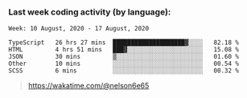### Last week coding activity (by language):

<!--START_SECTION:waka-->
```text
Week: 10 August, 2020 - 17 August, 2020

TypeScript   26 hrs 27 mins  ████████████████████▓░░░░   82.18 % 
HTML         4 hrs 51 mins   ███▓░░░░░░░░░░░░░░░░░░░░░   15.08 % 
JSON         30 mins         ▒░░░░░░░░░░░░░░░░░░░░░░░░   01.60 % 
Other        10 mins         ░░░░░░░░░░░░░░░░░░░░░░░░░   00.54 % 
SCSS         6 mins          ░░░░░░░░░░░░░░░░░░░░░░░░░   00.32 % 
```
<!--END_SECTION:waka-->

> https://wakatime.com/@nelson6e65
